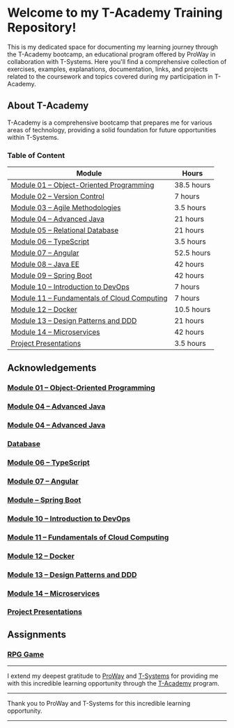# Welcome to my T-Academy Training Repository!

This is my dedicated space for documenting my learning journey through the T-Academy bootcamp, an educational program offered by ProWay in collaboration with T-Systems. Here you'll find a comprehensive collection of exercises, examples, explanations, documentation, links, and projects related to the coursework and topics covered during my participation in T-Academy.

## About T-Academy

T-Academy is a comprehensive bootcamp that prepares me for various areas of technology, providing a solid foundation for future opportunities within T-Systems.

### Table of Content
| Module                                                    | Hours                                         |
|-----------------------------------------------------------|-----------------------------------------------|
| [Module 01 – Object-Oriented Programming](#module-01)     | 38.5 hours                                    |
| [Module 02 – Version Control](#module-02)                 | 7 hours                                       |
| [Module 03 – Agile Methodologies](#module-03)             | 3.5 hours                                     |
| [Module 04 – Advanced Java](#module-04)                   | 21 hours                                      |
| [Module 05 – Relational Database](#module-05)             | 21 hours                                      |
| [Module 06 – TypeScript](#module-06)                      | 3.5 hours                                     |
| [Module 07 – Angular](#module-07)                         | 52.5 hours                                    |
| [Module 08 – Java EE](#module-08)                         | 42 hours                                      |
| [Module 09 – Spring Boot](#module-09)                     | 42 hours                                      |
| [Module 10 – Introduction to DevOps](#module-10)          | 7 hours                                       |
| [Module 11 – Fundamentals of Cloud Computing](#module-11) | 7 hours                                       |
| [Module 12 – Docker](#module-12)                          | 10.5 hours                                    |
| [Module 13 – Design Patterns and DDD](#module-13)         | 21 hours                                      |
| [Module 14 – Microservices](#module-14)                   | 42 hours                                      |
| [Project Presentations](#project-presentations)           | 3.5 hours                                     |

## Acknowledgements

### <a href="https://github.com/thealexcesar/T-Academy/tree/main/java/src/oop" id="module-01">Module 01 – Object-Oriented Programming</a></h3>

[//]: # (### [Module 02 – Version Control]&#40;#module-02&#41;)
[//]: # (### [Module 03 – Agile Methodologies]&#40;#module-03---agile-methodologies&#41;)

### <a href="#module-04" id="module-04">Module 04 – Advanced Java</a>

### <a href="#" id="module-04">Module 04 – Advanced Java</a>

### <a href="https://github.com/thealexcesar/database">Database</a>

### [Module 06 – TypeScript](#module-06---typescript)

### [Module 07 – Angular](#module-07---angular)

[//]: # (### [Module 08 – Java EE]&#40;#module-08---java-ee&#41;)

### <a href="https://github.com/thealexcesar/T-Academy/tree/main/spring-boot" id="module-09">Module – Spring Boot</a>

### [Module 10 – Introduction to DevOps](#module-10---introduction-to-devops)

### [Module 11 – Fundamentals of Cloud Computing](#module-11---fundamentals-of-cloud-computing)

### [Module 12 – Docker](#module-12---docker)

### [Module 13 – Design Patterns and DDD](#module-13---design-patterns-and-ddd)

### [Module 14 – Microservices](#module-14---microservices)

### [Project Presentations](#project-presentations)

## Assignments

### [RPG Game](https://github.com/thealexcesar/T-Academy/tree/main/src/assignments)

---

I extend my deepest gratitude to [ProWay](https://www.proway.com.br) and [T-Systems](https://www.t-systems.com) for providing me with this incredible learning opportunity through the
[T-Academy]([https://www.t-academy.com](https://www.proway.com.br/blog/t-academy-uma-jornada-para-moldar-o-futuro-digital-com-a-t-systems-e-ready-proway)) program.

---

Thank you to ProWay and T-Systems for this incredible learning opportunity.

---
